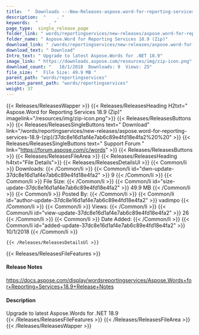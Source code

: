 ```yaml
---
title:  "  Downloads ---New-Releases-aspose.word-for-reporting-services-18.9-(zip) . " 
description:  "    . " 
keywords:  "    . " 
page_type:  single_release_page
folder_link: " words/reportingservices/new-releases/aspose.word-for-reporting-services-18.9-(zip)/"
folder_name: " Aspose.Word for Reporting Services 18.9 (Zip)"
download_link: " /words/reportingservices/new-releases/aspose.word-for-reporting-services-18.9-(zip)/37dc8e16d1af4e7ab6c89e4fd18e4fa2"
download_text: " Download"
Intro_text: " Upgrade to latest Aspose.Words for .NET 18.9"
image_link: " https://downloads.aspose.com/resources/img/zip-icon.png"
download_count: "   10/1/2018  Downloads: 9  Views: 25"
file_size: "  File Size: 49.9 MB "
parent_path: "words/reportingservices"
section_parent_path: "words/reportingservices"
weight: 37 
---
```


{{< Releases/ReleasesWapper >}}
  {{< Releases/ReleasesHeading H2txt=" Aspose.Word for Reporting Services 18.9 (Zip)" imagelink="/resources/img/zip-icon.png">}}
  {{< Releases/ReleasesButtons >}}
    {{< Releases/ReleasesSingleButtons text=" Download" link="/words/reportingservices/new-releases/aspose.word-for-reporting-services-18.9-(zip)/37dc8e16d1af4e7ab6c89e4fd18e4fa2%20%20" >}}
    {{< Releases/ReleasesSingleButtons text=" Support Forum " link="https://forum.aspose.com/c/words" >}}
  {{< Releases/ReleasesButtons >}}
  {{< Releases/ReleasesFileArea >}}
    {{< Releases/ReleasesHeading h4txt="File Details">}}
    {{< Releases/ReleasesDetailsUl >}}
            {{< Common/li  >}} Downloads: {{< /Common/li >}} 
      {{< Common/li id="dwn-update-37dc8e16d1af4e7ab6c89e4fd18e4fa2" >}} 9 {{< /Common/li >}} 
      {{< Common/li  >}} File Size: {{< /Common/li >}} 
      {{< Common/li id="size-update-37dc8e16d1af4e7ab6c89e4fd18e4fa2" >}} 49.9 MB {{< /Common/li >}} 
      {{< Common/li  >}} Posted By: {{< /Common/li >}} 
      {{< Common/li id="author-update-37dc8e16d1af4e7ab6c89e4fd18e4fa2" >}} vadimpo {{< /Common/li >}} 
      {{< Common/li  >}} Views: {{< /Common/li >}} 
      {{< Common/li id="view-update-37dc8e16d1af4e7ab6c89e4fd18e4fa2" >}} 26 {{< /Common/li >}} 
      {{< Common/li  >}} Date Added: {{< /Common/li >}} 
      {{< Common/li id="added-update-37dc8e16d1af4e7ab6c89e4fd18e4fa2" >}} 10/1/2018 {{< /Common/li >}} 

    {{< /Releases/ReleasesDetailsUl >}}

  {{< Releases/ReleasesFileFeatures >}}
      <h4>Release Notes</h4><div><a href="https://docs.aspose.com/display/wordsreportingservices/Aspose.Words+for+Reporting+Services+18.9+Release+Notes">https://docs.aspose.com/display/wordsreportingservices/Aspose.Words+for+Reporting+Services+18.9+Release+Notes</a></div><h4>Description</h4><div class="HTMLDescription">Upgrade to latest Aspose.Words for .NET 18.9</div>
  {{< /Releases/ReleasesFileFeatures >}}
 {{< /Releases/ReleasesFileArea >}}
{{< /Releases/ReleasesWapper >}}


